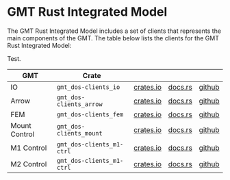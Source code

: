 # GMT Rust Integrated Model

The GMT Rust Integrated  Model includes a set of clients that represents the main components of the GMT.
The table below lists the clients for the GMT Rust Integrated Model:

Test.

| GMT | Crate ||||
|-|-|-|-|-|
| IO |`gmt_dos-clients_io`| [crates.io](https://crates.io/crates/gmt_dos-clients_io) | [docs.rs](https://docs.rs/gmt_dos-clients_io) | [github](https://github.com/rconan/dos-actors/tree/main/clients/io) 
| Arrow |`gmt_dos-clients_arrow`| [crates.io](https://crates.io/crates/gmt_dos-clients_arrow) | [docs.rs](https://docs.rs/gmt_dos-clients_arrow) | [github](https://github.com/rconan/dos-actors/tree/main/clients/arrow) ||
| FEM |`gmt_dos-clients_fem`| [crates.io](https://crates.io/crates/gmt_dos-clients_fem) | [docs.rs](https://docs.rs/gmt_dos-clients_fem) | [github](https://github.com/rconan/dos-actors/tree/main/clients/fem) |
| Mount Control |`gmt_dos-clients_mount`| [crates.io](https://crates.io/crates/gmt_dos-clients_mount) | [docs.rs](https://docs.rs/gmt_dos-clients_mount) | [github](https://github.com/rconan/dos-actors/tree/main/clients/mount) |
| M1 Control |`gmt_dos-clients_m1-ctrl`| [crates.io](https://crates.io/crates/gmt_dos-clients_m1-ctrl) | [docs.rs](https://docs.rs/gmt_dos-clients_m1-ctrl) | [github](https://github.com/rconan/dos-actors/tree/main/clients/m1-ctrl) |
| M2 Control |`gmt_dos-clients_m1-ctrl`| [crates.io](https://crates.io/crates/gmt_dos-clients_m2-ctrl) | [docs.rs](https://docs.rs/gmt_dos-clients_m2-ctrl) | [github](https://github.com/rconan/dos-actors/tree/main/clients/m2-ctrl) |
